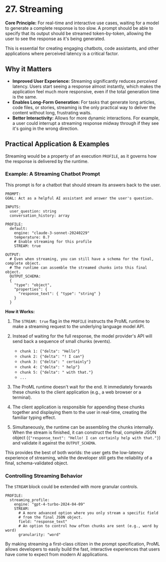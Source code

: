 # 27. Streaming

**Core Principle:** For real-time and interactive use cases, waiting for a model to generate a complete response is too slow. A prompt should be able to specify that its output should be streamed token-by-token, allowing the user to see the response as it's being generated.

This is essential for creating engaging chatbots, code assistants, and other applications where perceived latency is a critical factor.

## Why it Matters

*   **Improved User Experience:** Streaming significantly reduces *perceived* latency. Users start seeing a response almost instantly, which makes the application feel much more responsive, even if the total generation time is the same.
*   **Enables Long-Form Generation:** For tasks that generate long articles, code files, or stories, streaming is the only practical way to deliver the content without long, frustrating waits.
*   **Better Interactivity:** Allows for more dynamic interactions. For example, a user could interrupt a streaming response midway through if they see it's going in the wrong direction.

## Practical Application & Examples

Streaming would be a property of an execution `PROFILE`, as it governs how the response is delivered by the runtime.

### Example: A Streaming Chatbot Prompt

This prompt is for a chatbot that should stream its answers back to the user.

```
PROMPT:
GOAL: Act as a helpful AI assistant and answer the user's question.

INPUTS:
  user_question: string
  conversation_history: array

PROFILE:
  default:
    engine: "claude-3-sonnet-20240229"
    temperature: 0.7
    # Enable streaming for this profile
    STREAM: true

OUTPUT:
  # Even when streaming, you can still have a schema for the final, complete object.
  # The runtime can assemble the streamed chunks into this final object.
  OUTPUT_SCHEMA:
  {
    "type": "object",
    "properties": {
      "response_text": { "type": "string" }
    }
  }
```

**How it Works:**

1.  The `STREAM: true` flag in the `PROFILE` instructs the ProML runtime to make a streaming request to the underlying language model API.
2.  Instead of waiting for the full response, the model provider's API will send back a sequence of small chunks (events).

    *   `chunk 1: {"delta": "Hello"}`
    *   `chunk 2: {"delta": "! I can"}`
    *   `chunk 3: {"delta": " certainly"}`
    *   `chunk 4: {"delta": " help"}`
    *   `chunk 5: {"delta": " with that."}`
    *   `...`

3.  The ProML runtime doesn't wait for the end. It immediately forwards these chunks to the client application (e.g., a web browser or a terminal).
4.  The client application is responsible for appending these chunks together and displaying them to the user in real-time, creating the familiar typing effect.
5.  Simultaneously, the runtime can be assembling the chunks internally. When the stream is finished, it can construct the final, complete JSON object (`{"response_text": "Hello! I can certainly help with that."}`) and validate it against the `OUTPUT_SCHEMA`.

This provides the best of both worlds: the user gets the low-latency experience of streaming, while the developer still gets the reliability of a final, schema-validated object.

### Controlling Streaming Behavior

The `STREAM` block could be extended with more granular controls.

```
PROFILE:
  streaming_profile:
    engine: "gpt-4-turbo-2024-04-09"
    STREAM:
      # A more advanced option where you only stream a specific field
      # from the final JSON object.
      field: "response_text"
      # An option to control how often chunks are sent (e.g., word by word)
      granularity: "word"
```

By making streaming a first-class citizen in the prompt specification, ProML allows developers to easily build the fast, interactive experiences that users have come to expect from modern AI applications.
